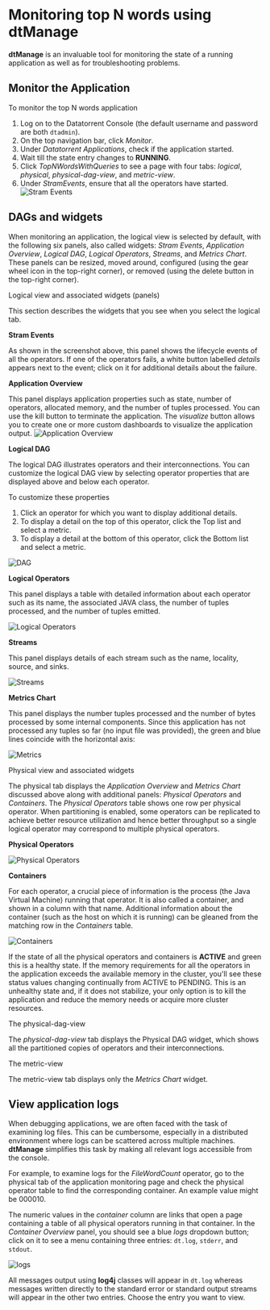 Monitoring top N words using dtManage
===
**dtManage** is an invaluable tool for monitoring the state of a running
application as well as for troubleshooting problems.

Monitor the Application
---
To monitor the top N words application

1. Log on to the Datatorrent Console (the default username and password
   are both `dtadmin`).
2. On the top navigation bar, click _Monitor_.
3. Under _Datatorrent Applications_, check if the application started.
4. Wait till the state entry changes to **RUNNING**.
4. Click _TopNWordsWithQueries_ to see a page with four tabs: _logical_,
   _physical_, _physical-dag-view_, and _metric-view_.
5.  Under _StramEvents_, ensure that all the operators have started.
    ![Stram Events](images/topnwords/image14.png "Stram Events")

DAGs and widgets
---
When monitoring an application, the logical view is selected by default, with
the following six panels, also called widgets: _Stram Events_, _Application
Overview_, _Logical DAG_, _Logical Operators_, _Streams_, and _Metrics Chart_.
These panels can be resized, moved around, configured (using the gear wheel
icon in the top-right corner), or removed (using the delete button in the
top-right corner).

Logical view and associated widgets (panels)

This section describes the widgets that you see when you select the logical
tab.

**Stram Events**

As shown in the screenshot above, this panel shows the lifecycle events of all
the operators. If one of the operators fails, a white button labelled _details_
appears next to the event; click on it for additional details about the
failure.

**Application Overview**

This panel displays application properties such as state, number of operators,
allocated memory, and the number of tuples processed. You can use the kill
button to terminate the application. The _visualize_ button allows you to
create one or more custom dashboards to visualize the application output.
![Application Overview](images/topnwords/image24.png "Application Overview")

**Logical DAG**

The logical DAG illustrates operators and their interconnections. You can
customize the logical DAG view by selecting operator properties that are
displayed above and below each operator.

To customize these properties

1. Click an operator for which you want to display additional details.
2. To display a detail on the top of this operator, click the Top list and
   select a metric.
3. To display a detail at the bottom of this operator, click the Bottom list
   and select a metric.

![DAG](images/topnwords/image47.png "DAG")

**Logical Operators**

This panel displays a table with detailed information about each operator such
as its name, the associated JAVA class, the number of tuples processed, and
the number of tuples emitted.

![Logical Operators](images/topnwords/image48.png "Logical Operators")

**Streams**

This panel displays details of each stream such as the name, locality, source,
and sinks.

![Streams](images/topnwords/image49.png "Streams")

**Metrics Chart**

This panel displays the number tuples processed and the number of bytes
processed by some internal components. Since this application has not processed
any tuples so far (no input file was provided), the green and blue lines
coincide with the horizontal axis:

![Metrics](images/topnwords/image20.png "Metrics")

Physical view and associated widgets

The physical tab displays the _Application Overview_ and _Metrics Chart_
discussed above along with additional panels: _Physical Operators_ and
_Containers_. The _Physical Operators_ table shows one row per physical
operator. When partitioning is enabled, some operators can be replicated to
achieve better resource utilization and hence better throughput so a single
logical operator may correspond to multiple physical operators.

**Physical Operators**

![Physical Operators](images/topnwords/image21.png "Physical Operators")

**Containers**

For each operator, a crucial piece of information is the process
(the Java Virtual Machine) running that operator. It is also called a
container, and shown in a column with that name. Additional information about
the container (such as the host on which it is running) can be gleaned from the
matching row in the _Containers_ table.

![Containers](images/topnwords/image22.png "Containers")

If the state of all the physical operators and containers is **ACTIVE**
and green   this is a healthy state. If the memory requirements for all the
operators in the application exceeds the available memory in the cluster,
you'll see these status values changing continually from ACTIVE to PENDING.
This is an unhealthy state and, if it does not stabilize, your only option is
to kill the application and reduce the memory needs or acquire more cluster
resources.

The physical-dag-view

The _physical-dag-view_ tab displays the Physical DAG widget, which
shows all the partitioned copies of operators and their interconnections.

The metric-view

The metric-view tab displays only the _Metrics Chart_ widget.

View application logs
---
When debugging applications, we are often faced with the task of examining
log files. This can be cumbersome, especially in a distributed environment
where logs can be scattered across multiple machines. **dtManage** simplifies
this task by making all relevant logs accessible from the console.

For example, to examine logs for the _FileWordCount_ operator, go to the physical
tab of the application monitoring page and check the physical operator table to
find the corresponding container. An example value might be 000010.

The numeric values in the _container_ column are links that open a page
containing a table of all physical operators running in that container.
In the _Container Overview_ panel, you should see a blue _logs_ dropdown
button; click on it to see a menu containing three entries: `dt.log`, `stderr`,
and `stdout`.

![logs](images/topnwords/image23.png "logs")

All messages output using **log4j** classes will appear in `dt.log`
whereas messages written directly to the standard error or standard
output streams will appear in the other two entries. Choose the entry
you want to view.
